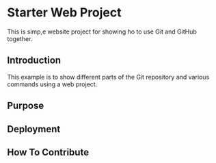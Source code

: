 # Starter Web Project

This is simp,e website project for
showing ho to use Git and GitHub together.

## Introduction

This example is to show different parts
of the Git repository and various commands
using a web project.

## Purpose

## Deployment

## How To Contribute